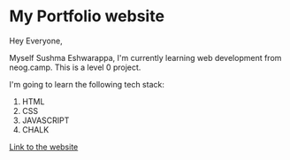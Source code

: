 # My Portfolio website

Hey Everyone, 

Myself Sushma Eshwarappa, 
I'm currently learning web development from neog.camp. This is a level 0 project.

I'm going to learn the following tech stack:

1. HTML
1. CSS
2. JAVASCRIPT
4. CHALK

[Link to the website](https://sushmaeshwarappa.netlify.app/)
